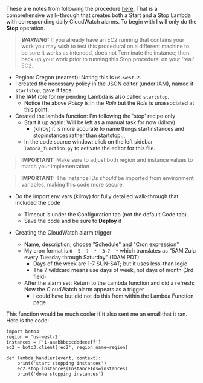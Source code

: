 These are notes from following the procedure [here](https://aws.amazon.com/premiumsupport/knowledge-center/start-stop-lambda-cloudwatch/).
That is a comprehensive walk-through that creates both a Start and a Stop Lambda with corresponding daily CloudWatch alarms.
To begin with I will only do the **Stop** operation.

> ***WARNING:*** If you already have an EC2 running that contains your work you may wish to test this 
> procedural on a different machine to be sure it works as intended, does not Terminate the instance;
> then back up your work prior to running this Stop procedural on your 'real' EC2.


* Region: Oregon (nearest): Noting this is `us-west-2`. 
* I created the necessary policy in the JSON editor (under IAM), named it `startstop`, gave it tags
* The IAM role for my pending Lambda is also called `startstop`.
    * Notice the above *Policy* is in the *Role* but the *Role* is unassociated at this point.
* Created the lambda function: I'm following the 'stop' recipe only
    * Start it up again: Will be left as a manual task for now (kilroy)
        * (kilroy) it is more accurate to name things startinstances and stopinstances rather than startstop.,,
    * In the code source window: click on the left sidebar `lambda_function.py` to activate the editor for this file.

> **IMPORTANT:** Make sure to adjust both region and instance values to match your implementation


> **IMPORTANT:** The instance IDs *should* be imported from environment variables, making this code more secure.


* Do the import env vars (kilroy) for fully detailed walk-through that included the code
    * Timeout is under the Configuration tab (not the default Code tab).
    * Save the code and be sure to **Deploy** it

* Creating the CloudWatch alarm trigger
    * Name, description, choose "Schedule" and "Cron expression"
    * My cron format is `0  5  ?  *  3-7  *` which translates as "5AM Zulu every Tuesday through Saturday" (10AM PDT)
        * Days of the week are 1-7 SUN-SAT; but it uses less-than logic
        * The ? wildcard means use days of week, not days of month (3rd field)
    * After the alarm set: Return to the Lambda function and did a refresh: Now the CloudWatch alarm appears as a trigger
        * I could have but did not do this from within the Lambda Function page

This function would be much cooler if it also sent me an email that it ran. 
Here is the code:

```
import boto3
region = 'us-west-2'
instances = ['i-aaabbbcccdddeeeff']
ec2 = boto3.client('ec2', region_name=region)

def lambda_handler(event, context):
    print('start stopping instances')
    ec2.stop_instances(InstanceIds=instances)
    print('done stopping instances')
```
